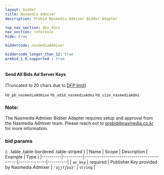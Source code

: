```yaml
---
layout: bidder
title: Nasmedia Admixer
description: Prebid Nasmedia Admixer Bidder Adapter

top_nav_section: dev_docs
nav_section: reference
hide: true

biddercode: nasmediaAdmixer

biddercode_longer_than_12: true
prebid_1_0_supported : true
---
```



#### Send All Bids Ad Server Keys

(Truncated to 20 chars due to [DFP limit](https://support.google.com/dfp_premium/answer/1628457?hl=en#Key-values))

`hb_pb_nasmediaAdmixe`
`hb_adid_nasmediaAdmi`
`hb_size_nasmediaAdmi`

### Note:

The Nasmedia Admixer Bidder Adapter requires setup and approval from the Nasmedia Admixer team.
Please reach out to <prebid@nasmedia.co.kr> for more information.

### bid params

{: .table .table-bordered .table-striped }
| Name     | Scope    | Description                                | Example      | Type     |
|----------|----------|--------------------------------------------|--------------|----------|
| `ax_key` | required | Publisher Key provided by Nasmedia Admixer | `'ajj7jba3'` | `string` |
